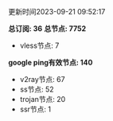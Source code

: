 更新时间2023-09-21 09:52:17

**总订阅: 36**
**总节点: 7752**
- vless节点: 7

**google ping有效节点: 140**
- v2ray节点: 67
- ss节点: 52
- trojan节点: 20
- ssr节点: 1
